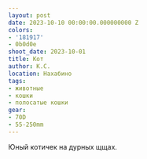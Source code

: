 ```yaml
---
layout: post
date: 2023-10-10 00:00:00.000000000 Z
colors:
- '181917'
- 0b0d0e
shoot_date: 2023-10-01
title: Кот
author: К.С.
location: Нахабино
tags:
- животные
- кошки
- полосатые кошки
gear:
- 70D
- 55-250mm
---
```

Юный котичек на дурных щщах.

